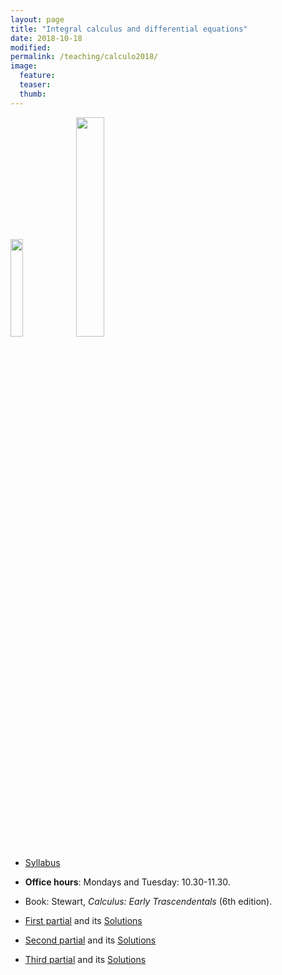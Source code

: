 ```yaml
---
layout: page
title: "Integral calculus and differential equations"
date: 2018-10-18
modified:
permalink: /teaching/calculo2018/
image:
  feature:
  teaser:
  thumb:
---
```


<p float="left">
  <img src="../../images/VectorField.svg" width="20%" />
  <img src="../../images/Integral_Test.svg" width="30%">
</p>

+ [Syllabus](../../files/sylcalc20182.doc)

+ **Office hours**: Mondays and Tuesday: 10.30-11.30.

+ Book: Stewart, _Calculus: Early Trascendentals_ (6th edition).

+ [First partial](../../files/fpcalc20182.pdf) and its [Solutions](../../files/fpcalc20182sol.pdf)
+ [Second partial](../../files/spcalc20182.pdf) and its [Solutions](../../files/spcalc20182sol.pdf)
+ [Third partial](../../files/tpcalc20182.pdf) and its [Solutions](../../files/tpcalc20182sol.pdf)
